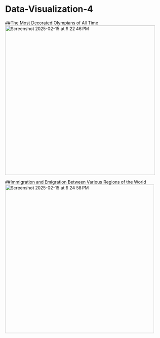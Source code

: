 # Data-Visualization-4

##The Most Decorated Olympians of All Time
<img width="485" alt="Screenshot 2025-02-15 at 9 22 46 PM" src="https://github.com/user-attachments/assets/8cd6b9a5-26cb-4f96-84b9-10fb69c89ecd" />

##Immigration and Emigration Between Various Regions of the World
<img width="482" alt="Screenshot 2025-02-15 at 9 24 58 PM" src="https://github.com/user-attachments/assets/24bf7013-e525-4f08-850e-c0ed0c92525a" />
